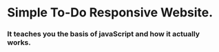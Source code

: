 # Simple To-Do Responsive Website. 

### It teaches you the basis of javaScript and how it actually works. 
